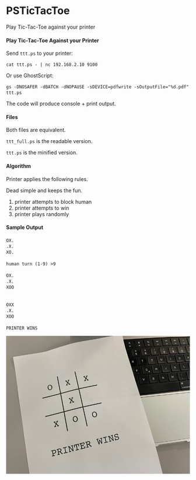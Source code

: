 # PSTicTacToe
Play Tic-Tac-Toe against your printer

#### Play Tic-Tac-Toe Against your Printer

Send `ttt.ps` to your printer:

    cat ttt.ps - | nc 192.168.2.10 9100
    
Or use GhostScript:

    gs -DNOSAFER -dBATCH -dNOPAUSE -sDEVICE=pdfwrite -sOutputFile="%d.pdf" ttt.ps

The code will produce console + print output.

#### Files

Both files are equivalent.

`ttt_full.ps` is the readable version.

`ttt.ps` is the minified version.

#### Algorithm

Printer applies the following rules.

Dead simple and keeps the fun.

1. printer attempts to block human
2. printer attempts to win
3. printer plays randomly

#### Sample Output

    OX.
    .X.
    XO.
    
    human turn (1-9) >9
    
    OX.
    .X.
    XOO
    
    
    OXX
    .X.
    XOO
    
    PRINTER WINS

![Screenshot](printer_wins.jpg "PostScript Tic-Tac-Toe")
